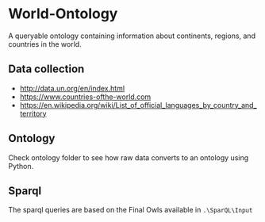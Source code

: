 # World-Ontology
A queryable ontology containing information about continents, regions, and countries in the world.

## Data collection
- http://data.un.org/en/index.html 
- https://www.countries-ofthe-world.com
- https://en.wikipedia.org/wiki/List_of_official_languages_by_country_and_territory

## Ontology
Check ontology folder to see how raw data converts to an ontology using Python.


## Sparql 
The sparql queries are based on the Final Owls available in `.\SparQL\Input`